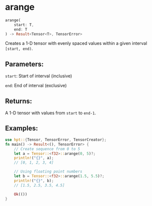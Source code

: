 # arange
```rust
arange(
    start: T,
    end: T
) -> Result<Tensor<T>, TensorError>
```
Creates a 1-D tensor with evenly spaced values within a given interval `[start, end)`.

## Parameters:
`start`: Start of interval (inclusive)

`end`: End of interval (exclusive)

## Returns:
A 1-D tensor with values from `start` to `end-1`.

## Examples:
```rust
use hpt::{Tensor, TensorError, TensorCreator};
fn main() -> Result<(), TensorError> {
    // Create sequence from 0 to 5
    let a = Tensor::<f32>::arange(0, 5)?;
    println!("{}", a);
    // [0, 1, 2, 3, 4]

    // Using floating point numbers
    let b = Tensor::<f32>::arange(1.5, 5.5)?;
    println!("{}", b);
    // [1.5, 2.5, 3.5, 4.5]

    Ok(())
}
```